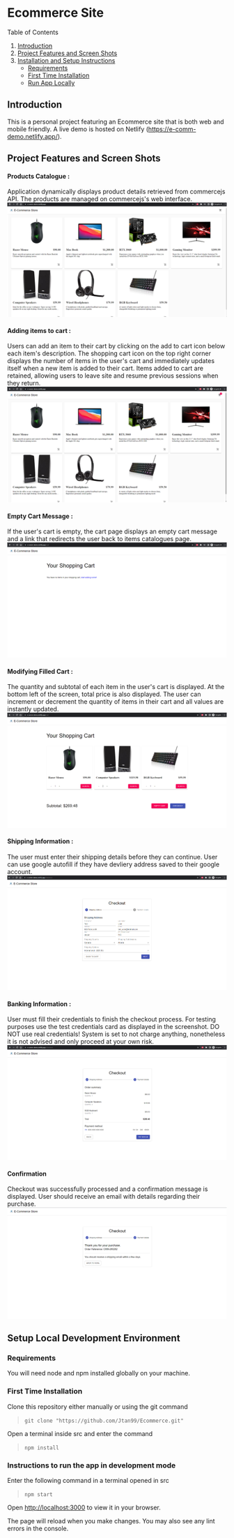 
# Ecommerce Site

Table of Contents
1. [Introduction](##Introduction)
2. [Project Features and Screen Shots](Project-Features-and-Screen-Shots)
3. [Installation and Setup Instructions](##Setup-Local-Development-Environment)
   - [Requirements](###Requirements)
   - [First Time Installation](###First-Time-Installation)
   - [Run App Locally](###Instructions-to-run-the-app-in-development-mode)

## Introduction

This is a personal project featuring an Ecommerce site that is both web and mobile friendly. A live demo is hosted on Netlify (https://e-comm-demo.netlify.app/).

## Project Features and Screen Shots
#### Products Catalogue :
Application dynamically displays product details retrieved from commercejs API. The products are managed on commercejs's web interface.
![](src/assets/browseCatalogueDemo.png) 

#### Adding items to cart :
Users can add an item to their cart by clicking on the add to cart icon below each item's description. The shopping cart icon on the top right corner displays the number of items in the user's cart and immediately updates itself when a new item is added to their cart. Items added to cart are retained, allowing users to leave site and resume previous sessions when they return.
![](src/assets/addToCartDemo.png)

#### Empty Cart Message :
If the user's cart is empty, the cart page displays an empty cart message and a link that redirects the user back to items catalogues page.
![](src/assets/emptyCartDemo.png)

#### Modifying Filled Cart :
The quantity and subtotal of each item in the user's cart is displayed. At the bottom left of the screen, total price is also displayed. The user can increment or decrement the quantity of items in their cart and all values are instantly updated.
![](src/assets/modifyCartDemo.png)

#### Shipping Information :
The user must enter their shipping details before they can continue. User can use google autofill if they have devliery address saved to their google account.
![](src/assets/shippingAddressDemo.png)

#### Banking Information :
User must fill their credentials to finish the checkout process. For testing purposes use the test credentials card as displayed in the screenshot. DO NOT use real credentials! System is set to not charge anything, nonetheless it is not advised and only proceed at your own risk.
![](src/assets/paymentDemo.png)

#### Confirmation
Checkout was successfully processed and a confirmation message is displayed. User should receive an email with details regarding their purchase.
![](src/assets/confirmationDemo.png)

## Setup Local Development Environment
### Requirements

You will need node and npm installed globally on your machine.

### First Time Installation
Clone this repository either manually or using the git command   
>`git clone "https://github.com/Jtan99/Ecommerce.git"`  

Open a terminal inside src and enter the command  
>`npm install`  

### Instructions to run the app in development mode
Enter the following command in a terminal opened in src
>```npm start```  

Open [http://localhost:3000](http://localhost:3000) to view it in your browser.

The page will reload when you make changes. You may also see any lint errors in the console.
